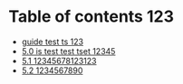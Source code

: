 # Table of contents 123

* [guide test ts  123](README.md)
* [5.0 is test test tset 12345](5.0-is-test.md)
* [5.1 12345678123123](5.1-test.md)
* [5.2 1234567890](5.2-test.md)

